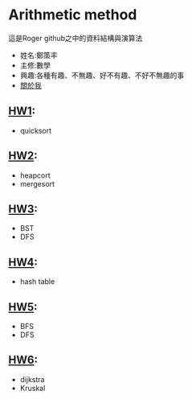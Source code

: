 # Arithmetic method

這是Roger github之中的資料結構與演算法
* 姓名:鄭策丰
* 主修:數學
* 興趣:各種有趣、不無趣、好不有趣、不好不無趣的事
* [關於我](https://s05131056.s3.amazonaws.com/20190923/index.html)

## [HW1](https://github.com/rogerphysical/rogerphysical/tree/master/HW1):
* quicksort
## [HW2](https://github.com/rogerphysical/rogerphysical/tree/master/HW2):
* heapcort
* mergesort
## [HW3](https://github.com/rogerphysical/rogerphysical/tree/master/HW3):
* BST
* DFS
## [HW4](https://github.com/rogerphysical/rogerphysical/tree/master/HW4):
* hash table
## [HW5](https://github.com/rogerphysical/rogerphysical/tree/master/HW5):
* BFS
* DFS
## [HW6](https://github.com/rogerphysical/rogerphysical/tree/master/HW6):
* dijkstra
* Kruskal
